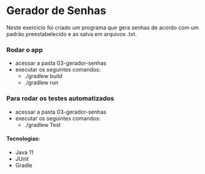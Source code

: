 # Gerador de Senhas

  Neste exercício foi criado um programa que gera senhas de acordo com um padrão
preestabelecido e as salva em arquivos .txt.

### Rodar o app
  - acessar a pasta 03-gerador-senhas
  - executar os seguintes comandos:
    - ./gradlew build
    - ./gradlew run

### Para rodar os testes automatizados
  - acessar a pasta 03-gerador-senhas
  - executar os seguintes comandos:
    - ./gradlew Test

#### Tecnologias:
  - Java 11
  - JUnit
  - Gradle

